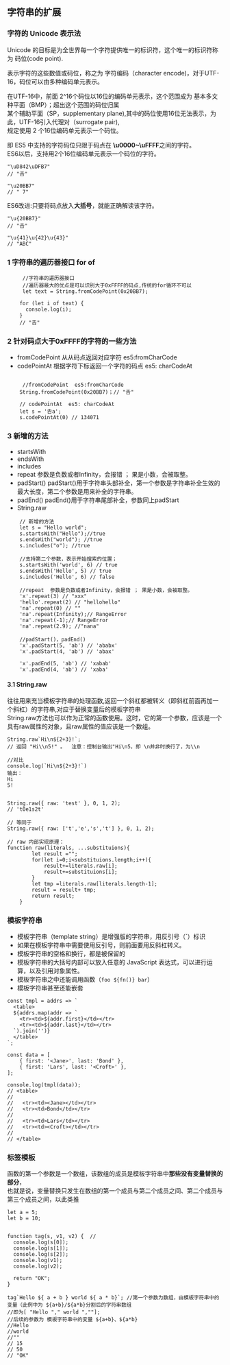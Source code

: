 ## 字符串的扩展
 
###  字符的 Unicode 表示法

Unicode 的目标是为全世界每一个字符提供唯一的标识符，这个唯一的标识符称为 码位(code point).

表示字符的这些数值或码位，称之为 字符编码（character encode)，对于UTF-16，码位可以由多种编码单元表示。  

在UTF-16中，前面 2^16个码位以16位的编码单元表示，这个范围成为 基本多文种平面（BMP）；超出这个范围的码位归属                 
某个辅助平面（SP，supplementary plane),其中的码位使用16位无法表示，为此，UTF-16引入代理对（surrogate pair),    
规定使用 2 个16位编码单元表示一个码位。                        

即 ES5 中支持的字符码位只限于码点在 **\u0000~\uFFFF**之间的字符。                    
ES6以后，支持用2个16位编码单元表示一个码位的字符。     
  
```
"\uD842\uDFB7"
// "𠮷"

"\u20BB7"
// " 7"
```

ES6改进:只要将码点放入**大括号**，就能正确解读该字符。

```
"\u{20BB7}"
// "𠮷"

"\u{41}\u{42}\u{43}"
// "ABC"
```

 
 
### 1 字符串的遍历器接口 for of

```
	 //字符串的遍历器接口 
	 //遍历器最大的优点是可以识别大于0xFFFF的码点,传统的for循环不可以
	 let text = String.fromCodePoint(0x20BB7);
 
	for (let i of text) {
	  console.log(i);
	}
	// "𠮷"
```


### 2 针对码点大于0xFFFF的字符的一些方法
 
* fromCodePoint         从从码点返回对应字符   es5:fromCharCode
* codePointAt           根据字符下标返回一个字符的码点  es5: charCodeAt

```
 
	 //fromCodePoint  es5:fromCharCode
	String.fromCodePoint(0x20BB7)；// "𠮷"
	
	// codePointAt  es5: charCodeAt
	let s = '𠮷a';
	s.codePointAt(0) // 134071
``` 

### 3 新增的方法
* startsWith
* endsWith
* includes
* repeat   参数是负数或者Infinity，会报错 ； 果是小数，会被取整。
* padStart()        padStart()用于字符串头部补全，第一个参数是字符串补全生效的最大长度，第二个参数是用来补全的字符串。     
* padEnd()          padEnd()用于字符串尾部补全，参数同上padStart
* String.raw 



```
	// 新增的方法
	let s = "Hello world";
	s.startsWith("Hello");//true
	s.endsWith("world"); //true
	s.includes("o"); //true

	//支持第二个参数，表示开始搜索的位置；
	s.startsWith('world', 6) // true
	s.endsWith('Hello', 5) // true
	s.includes('Hello', 6) // false
	
	//repeat  参数是负数或者Infinity，会报错 ； 果是小数，会被取整。
	'x'.repeat(3) // "xxx"
	'hello'.repeat(2) // "hellohello"
	'na'.repeat(0) // ""
	'na'.repeat(Infinity);// RangeError
	'na'.repeat(-1);// RangeError
	'na'.repeat(2.9); //"nana"

	//padStart()，padEnd()
	'x'.padStart(5, 'ab') // 'ababx'
	'x'.padStart(4, 'ab') // 'abax'

	'x'.padEnd(5, 'ab') // 'xabab'
	'x'.padEnd(4, 'ab') // 'xaba'
```

#### 3.1 String.raw   
往往用来充当模板字符串的处理函数,返回一个斜杠都被转义（即斜杠前面再加一个斜杠）的字符串,对应于替换变量后的模板字符串      
String.raw方法也可以作为正常的函数使用。这时，它的第一个参数，应该是一个具有raw属性的对象，且raw属性的值应该是一个数组。   


```
String.raw`Hi\n${2+3}!`;
// 返回 "Hi\\n5!" 。  注意：控制台输出"Hi\n5，即 \n并非时换行了，为\\n

//对比
console.log(`Hi\n${2+3}!`)
输出：
Hi
5!


String.raw({ raw: 'test' }, 0, 1, 2);
// 't0e1s2t'

// 等同于
String.raw({ raw: ['t','e','s','t'] }, 0, 1, 2);

// raw 内部实现原理： 
function raw(literals, ...substituions){
        let result ="";
        for(let i=0;i<substituions.length;i++){
            result+=literals.raw[i];
            result+=substituions[i];
        }
        let tmp =literals.raw[literals.length-1];
        result = result+ tmp;
        return result;
    }

```


### 模板字符串 
 
- 模板字符串（template string）是增强版的字符串，用反引号（`）标识
- 如果在模板字符串中需要使用反引号，则前面要用反斜杠转义。
- 模板字符串的空格和换行，都是被保留的
- 模板字符串的大括号内部可以放入任意的 JavaScript 表达式，可以进行运算，以及引用对象属性。
- 模板字符串之中还能调用函数（`foo ${fn()} bar`）
- 模板字符串甚至还能嵌套

```
const tmpl = addrs => `
  <table>
  ${addrs.map(addr => `
    <tr><td>${addr.first}</td></tr>
    <tr><td>${addr.last}</td></tr>
  `).join('')}
  </table>
`;

const data = [
    { first: '<Jane>', last: 'Bond' },
    { first: 'Lars', last: '<Croft>' },
];

console.log(tmpl(data));
// <table>
//
//   <tr><td><Jane></td></tr>
//   <tr><td>Bond</td></tr>
//
//   <tr><td>Lars</td></tr>
//   <tr><td><Croft></td></tr>
//
// </table>

```


### 标签模板
函数的第一个参数是一个数组，该数组的成员是模板字符串中**那些没有变量替换的部分**，    
也就是说，变量替换只发生在数组的第一个成员与第二个成员之间、第二个成员与第三个成员之间，以此类推

```
let a = 5;
let b = 10;


function tag(s, v1, v2) {  //
  console.log(s[0]);
  console.log(s[1]);
  console.log(s[2]);
  console.log(v1);
  console.log(v2);

  return "OK";
}

tag`Hello ${ a + b } world ${ a * b}`; //第一个参数为数组，由模板字符串中的变量（此例中为 ${a+b}/${a*b}分割后的字符串数组
//即为[ "Hello "," world ",""];
//后续的参数为 模板字符串中的变量 ${a+b}、${a*b}
//Hello 
//world 
//""
// 15
// 50
// "OK"
```


